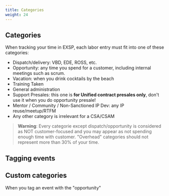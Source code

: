 ```yaml
---
title: Categories
weight: 24
---
```


## Categories

When tracking your time in EXSP, each labor entry must fit into one of these categories:

- Dispatch/delivery: VBD, EDE, ROSS, etc.
- Opportunity: any time you spend for a customer, including internal meetings such as scrum.
- Vacation: when you drink cocktails by the beach
- Training Taken
- General administration
- Support Presales: this one is **for Unified contract presales only**, don't use it when you do opportunity presale!
- Mentor / Community / Non-Sanctioned IP Dev: any IP reuse/meetup/RTFM
- Any other category is irrelevant for a CSA/CSAM

> **Warning**: Every categorie except dispatch/opportunity is considered as NOT customer-focused and you may appear as not spending enough time with customer. "Overhead" categories should not represent more than 30% of your time.

## Tagging events


## Custom categories

When you tag an event with the "opportunity" 